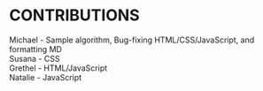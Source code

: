 # CONTRIBUTIONS

Michael - Sample algorithm, Bug-fixing HTML/CSS/JavaScript, and formatting MD<br/>
Susana - CSS<br/>
Grethel - HTML/JavaScript<br/>
Natalie - JavaScript<br/>
